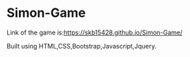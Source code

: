 # Simon-Game

Link of the game is:https://skb15428.github.io/Simon-Game/

Built using HTML,CSS,Bootstrap,Javascript,Jquery.
